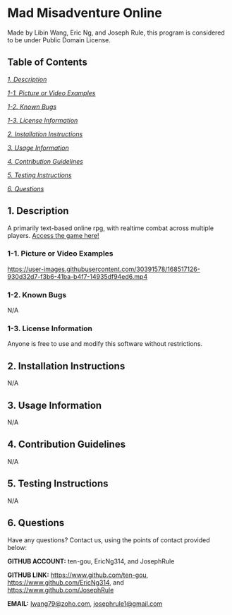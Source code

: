 # Mad Misadventure Online
Made by Libin Wang, Eric Ng, and Joseph Rule, this program is considered to be under Public Domain License.

## Table of Contents
[*1. Description*](#1-description)

[*1-1. Picture or Video Examples*](#1-1-picture-or-video-examples)

[*1-2. Known Bugs*](#1-2-known-bugs)

[*1-3. License Information*](#1-3-license-information)

[*2. Installation Instructions*](#2-installation-instructions)

[*3. Usage Information*](#3-usage-information)

[*4. Contribution Guidelines*](#4-contribution-guidelines)

[*5. Testing Instructions*](#5-testing-instructions)

[*6. Questions*](#6-questions)


## 1. Description
A primarily text-based online rpg, with realtime combat across multiple players. [Access the game here!](https://mad-misadventure-online.herokuapp.com/)

### 1-1. Picture or Video Examples
https://user-images.githubusercontent.com/30391578/168517126-930d32d7-f3b6-41ba-b4f7-14935df94ed6.mp4

### 1-2. Known Bugs
N/A

### 1-3. License Information
Anyone is free to use and modify this software without restrictions.

## 2. Installation Instructions
N/A

## 3. Usage Information
N/A

## 4. Contribution Guidelines
N/A

## 5. Testing Instructions
N/A

## 6. Questions
Have any questions? Contact us, using the points of contact provided below:

**GITHUB ACCOUNT:** ten-gou, EricNg314, and JosephRule

**GITHUB LINK:** https://www.github.com/ten-gou, https://www.github.com/EricNg314, and https://www.github.com/JosephRule

**EMAIL:** lwang79@zoho.com, josephrule1@gmail.com
    
